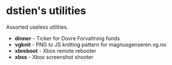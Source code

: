 dstien's utilities
==================

Assorted useless utilities.

* **dinner** - Ticker for Dovre Forvaltning funds
* **vgknit** - PNG to JS knitting pattern for magnusgenseren.vg.no
* **xbreboot** - Xbox remote rebooter
* **xbss** - Xbox screenshot shooter
